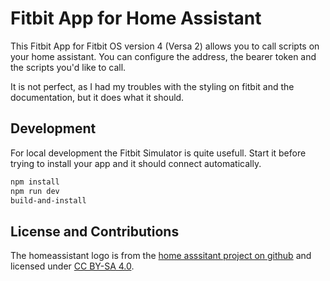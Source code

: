 # Fitbit App for Home Assistant

This Fitbit App for Fitbit OS version 4 (Versa 2) allows you to call scripts on your home assistant. You can configure the address, the bearer token and the scripts you'd like to call.

It is not perfect, as I had my troubles with the styling on fitbit and the documentation, but it does what it should.

## Development

For local development the Fitbit Simulator is quite usefull. Start it before trying to install your app and it should connect automatically.

```bash
npm install
npm run dev
build-and-install
```

## License and Contributions

The homeassistant logo is from the [home asssitant project on github](https://github.com/home-assistant/assets/tree/master/logo) and licensed under [CC BY-SA 4.0](https://github.com/home-assistant/assets/blob/master/LICENSE.md).
